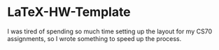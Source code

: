 # LaTeX-HW-Template
I was tired of spending so much time setting up the layout for my CS70 assignments, so I wrote something to speed up the process.
